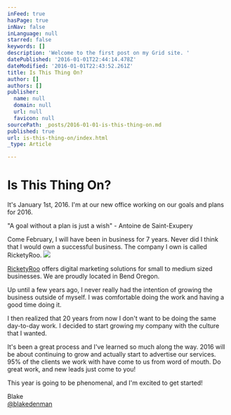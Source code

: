 ```yaml
---
inFeed: true
hasPage: true
inNav: false
inLanguage: null
starred: false
keywords: []
description: 'Welcome to the first post on my Grid site. '
datePublished: '2016-01-01T22:44:14.478Z'
dateModified: '2016-01-01T22:43:52.261Z'
title: Is This Thing On?
author: []
authors: []
publisher:
  name: null
  domain: null
  url: null
  favicon: null
sourcePath: _posts/2016-01-01-is-this-thing-on.md
published: true
url: is-this-thing-on/index.html
_type: Article

---
```

# Is This Thing On?

It's January 1st, 2016\. I'm at our new office working on our goals and plans for 2016\. 

"A goal without a plan is just a wish" - Antoine de Saint-Exupery

Come February, I will have been in business for 7 years. Never did I think that I would own a successful business. The company I own is called RicketyRoo. ![](https://the-grid-user-content.s3-us-west-2.amazonaws.com/d89d4ac5-af94-43c8-b846-36ae0738b26e.png)

[RicketyRoo][0] offers digital marketing solutions for small to medium sized businesses. We are proudly located in Bend Oregon.

Up until a few years ago, I never really had the intention of growing the business outside of myself. I was comfortable doing the work and having a good time doing it.

I then realized that 20 years from now I don't want to be doing the same day-to-day work. I decided to start growing my company with the culture that I wanted.

It's been a great process and I've learned so much along the way. 2016 will be about continuing to grow and actually start to advertise our services. 95% of the clients we work with have come to us from word of mouth. Do great work, and new leads just come to you!

This year is going to be phenomenal, and I'm excited to get started!

Blake  
[@blakedenman][1]

[0]: http://www.ricketyroo.com/
[1]: https://twitter.com/blakedenman